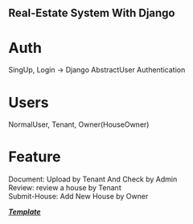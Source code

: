 ## Real-Estate System With Django
# Auth
SingUp, Login -> Django AbstractUser Authentication   
# Users
NormalUser, Tenant, Owner(HouseOwner)  
# Feature 
Document: Upload by Tenant And Check by Admin   
Review: review a house by Tenant  
Submit-House: Add New House by Owner  

***[Template](https://themewagon.com/themes/free-bootstrap-5-real-estate-website-template-property/)***  
